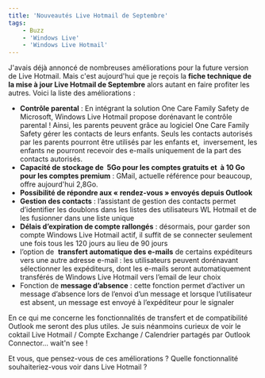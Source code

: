 ```yaml
---
title: 'Nouveautés Live Hotmail de Septembre'
tags:
    - Buzz
    - 'Windows Live'
    - 'Windows Live Hotmail'
---
```


J'avais déjà annoncé de nombreuses améliorations pour la future version de Live
Hotmail. Mais c'est aujourd'hui que je reçois la **fiche technique de la mise à
jour Live Hotmail de Septembre** alors autant en faire profiter les autres.
Voici la liste des améliorations&nbsp;:

-   **Contrôle parental** : En intégrant la solution One Care Family Safety de
    Microsoft, Windows Live Hotmail propose dorénavant le contrôle parental !
    Ainsi, les parents peuvent grâce au logiciel One Care Family Safety gérer
    les contacts de leurs enfants. Seuls les contacts autorisés par les parents
    pourront être utilisés par les enfants et,  inversement, les enfants ne
    pourront recevoir des e-mails uniquement de la part des contacts autorisés.
-   **Capacité de stockage de  5Go pour les comptes gratuits et  à 10 Go pour
    les comptes premium** : GMail, actuelle référence pour beaucoup, offre
    aujourd'hui 2,8Go.
-   **Possibilité de répondre aux « rendez-vous » envoyés depuis Outlook**
-   **Gestion des contacts** : l’assistant de gestion des contacts permet
    d’identifier les doublons dans les listes des utilisateurs WL Hotmail et de
    les fusionner dans une liste unique
-   <span>**Délais d’expiration de compte rallongés** : désormais, pour garder
    son compte Windows Live Hotmail actif, il suffit de se connecter seulement
    une fois tous les 120 jours au lieu de 90 jours</span>
-   <span>l’option de  **transfert automatique des e-mails** de certains
    expéditeurs vers une autre adresse e-mail : les utilisateurs peuvent
    dorénavant sélectionner les expéditeurs, dont les e-mails seront
    automatiquement transférés de Windows Live Hotmail vers l’email de leur
    choix</span>
-   <span>Fonction de **message d’absence** : cette fonction permet d’activer un
    message d’absence lors de l’envoi d’un message et lorsque l’utilisateur est
    absent, un message est envoyé à l’expéditeur pour le signaler</span>

<span>En ce qui me concerne les fonctionnalités de transfert et de compatibilité
Outlook me seront des plus utiles. Je suis néanmoins curieux de voir le coktail
Live Hotmail / Compte Exchange / Calendrier partagés par Outlook Connector…
wait'n see&nbsp;!</span>

<span>Et vous, que pensez-vous de ces améliorations&nbsp;? Quelle fonctionnalité
souhaiteriez-vous voir dans Live Hotmail&nbsp;?</span>
